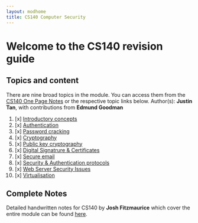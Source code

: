 ```yaml
---
layout: modhome
title: CS140 Computer Security
---
```


# Welcome to the CS140 revision guide

## Topics and content

There are nine broad topics in the module. You can access them from the [CS140 One Page Notes](opnotes) or the respective topic links below. Author(s): **Justin Tan**, with contributions from **Edmund Goodman**

1. [x] [Introductory concepts](part1)
2. [x] [Authentication](part2)
3. [x] [Password cracking](part3)
4. [x] [Cryptography](part4)
5. [x] [Public key cryptography](part5)
6. [x] [Digital Signatrure & Certificates](part6)
7. [x] [Secure email](secure-email)
8. [x] [Security & Authentication protocols](part7)
9. [x] [Web Server Security Issues](part8)
10. [x] [Virtualisation](part9)

## Complete Notes

Detailed handwritten notes for CS140 by **Josh Fitzmaurice** which cover the entire module can be found [here](./cs140-full.pdf).
